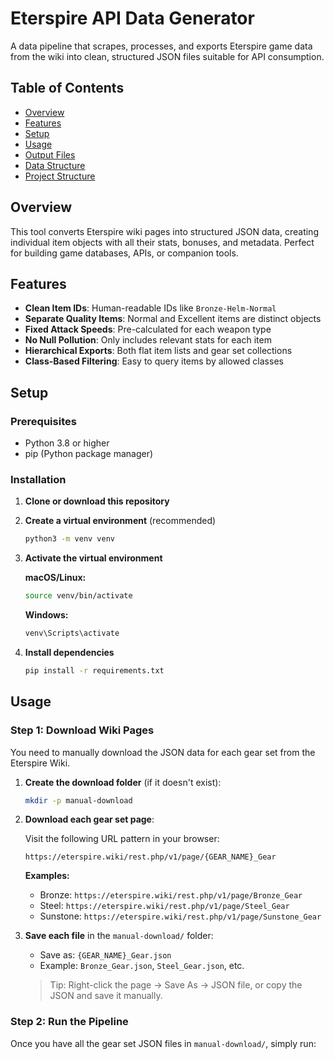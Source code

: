 # Eterspire API Data Generator

A data pipeline that scrapes, processes, and exports Eterspire game data from the wiki into clean, structured JSON files suitable for API consumption.

## Table of Contents

- [Overview](#overview)
- [Features](#features)
- [Setup](#setup)
- [Usage](#usage)
- [Output Files](#output-files)
- [Data Structure](#data-structure)
- [Project Structure](#project-structure)

## Overview

This tool converts Eterspire wiki pages into structured JSON data, creating individual item objects with all their stats, bonuses, and metadata. Perfect for building game databases, APIs, or companion tools.

## Features

- **Clean Item IDs**: Human-readable IDs like `Bronze-Helm-Normal`
- **Separate Quality Items**: Normal and Excellent items are distinct objects
- **Fixed Attack Speeds**: Pre-calculated for each weapon type
- **No Null Pollution**: Only includes relevant stats for each item
- **Hierarchical Exports**: Both flat item lists and gear set collections
- **Class-Based Filtering**: Easy to query items by allowed classes

## Setup

### Prerequisites

- Python 3.8 or higher
- pip (Python package manager)

### Installation

1. **Clone or download this repository**

2. **Create a virtual environment** (recommended)
   ```bash
   python3 -m venv venv
   ```

3. **Activate the virtual environment**
   
   **macOS/Linux:**
   ```bash
   source venv/bin/activate
   ```
   
   **Windows:**
   ```cmd
   venv\Scripts\activate
   ```

4. **Install dependencies**
   ```bash
   pip install -r requirements.txt
   ```

## Usage

### Step 1: Download Wiki Pages

You need to manually download the JSON data for each gear set from the Eterspire Wiki.

1. **Create the download folder** (if it doesn't exist):
   ```bash
   mkdir -p manual-download
   ```

2. **Download each gear set page**:
   
   Visit the following URL pattern in your browser:
   ```
   https://eterspire.wiki/rest.php/v1/page/{GEAR_NAME}_Gear
   ```
   
   **Examples:**
   - Bronze: `https://eterspire.wiki/rest.php/v1/page/Bronze_Gear`
   - Steel: `https://eterspire.wiki/rest.php/v1/page/Steel_Gear`
   - Sunstone: `https://eterspire.wiki/rest.php/v1/page/Sunstone_Gear`

3. **Save each file** in the `manual-download/` folder:
   - Save as: `{GEAR_NAME}_Gear.json`
   - Example: `Bronze_Gear.json`, `Steel_Gear.json`, etc.

   > Tip: Right-click the page → Save As → JSON file, or copy the JSON and save it manually.

### Step 2: Run the Pipeline

Once you have all the gear set JSON files in `manual-download/`, simply run:
